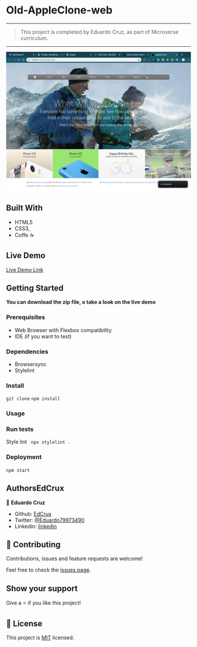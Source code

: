 # Old-AppleClone-web
---

> This project is completed by Eduardo Cruz, as part of Microverse curriculum.  

---

![alt text](https://github.com/EdCrux/Old-AppleClone-web/blob/homepage/images/finalresult.png) 


## Built With

- HTML5
- CSS3,
- Coffe ☕

## Live Demo

[Live Demo Link](https://rawcdn.githack.com/EdCrux/Old-AppleClone-web/797cfe3c3472b3d55fa89e67783b07303a45b988/index.html)

## Getting Started

**You can download the zip file, o take a look on the live demo**

### Prerequisites
- Web Browser with Flexbox compatibility
- IDE (if you want to test)

### Dependencies

- Browsersync
- Stylelint

### Install

`git clone` `npm install`

### Usage

### Run tests
Style lint
` npx stylelint .`
### Deployment

`npm start`

## AuthorsEdCrux

👤 **Eduardo Cruz**

- Github: [EdCrux](https://github.com/EdCrux)
- Twitter: [@Eduardo79973490](https://twitter.com/twitterhandle)
- Linkedin: [linkedin](www.linkedin.com/in/edcrux)

## 🤝 Contributing

Contributions, issues and feature requests are welcome!

Feel free to check the [issues page](issues/).

## Show your support

Give a ⭐️ if you like this project!

## 📝 License

This project is [MIT](lic.url) licensed.
